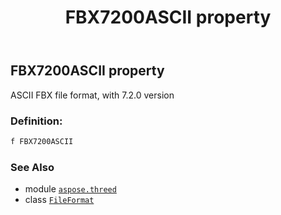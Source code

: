 ﻿---
title: FBX7200ASCII property
second_title: Aspose.3D for Python via .NET API References
description: 
type: docs
weight: 170
url: /python-net/aspose.threed/fileformat/fbx7200ascii/
is_root: false
---

## FBX7200ASCII property


ASCII FBX file format, with 7.2.0 version
### Definition:
```python
f FBX7200ASCII 
```

### See Also
* module [`aspose.threed`](../../)
* class [`FileFormat`](/3d/python-net/aspose.threed/fileformat)
